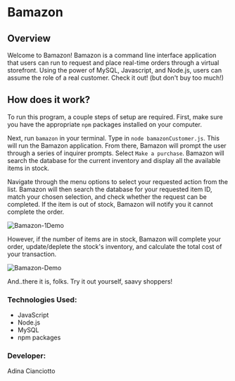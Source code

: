 # Bamazon

## Overview 
Welcome to Bamazon! Bamazon is a command line interface application that users can run to request and place real-time orders through a virtual storefront. Using the power of MySQL, Javascript, and Node.js, users can assume the role of a real customer. Check it out! (but don't buy too much!)

## How does it work?
To run this program, a couple steps of setup are required. First, make sure you have the appropriate `npm` packages installed on your computer.

Next, run  `bamazon` in your terminal. Type in `node bamazonCustomer.js`. This will run the Bamazon application. From there, Bamazon will prompt the user through a series of inquirer prompts. Select `Make a purchase`. Bamazon will search the database for the current inventory and display all the available items in stock. 

Navigate through the menu options to select your requested action from the list. Bamazon will then search the database for your requested item ID, match your chosen selection, and check whether the request can be completed. If the item is out of stock, Bamazon will notify you it cannot complete the order. 

![Bamazon-1Demo](https://media.giphy.com/media/lRdhbAMTVuqSmcYLT4/giphy.gif)

However, if the number of items are in stock, Bamazon will complete your order, update/deplete the stock's inventory, and calculate the total cost of your transaction. 

![Bamazon-Demo](https://media.giphy.com/media/W55dMVu6qUidXWk1zg/giphy.gif)

And..there it is, folks. Try it out yourself, saavy shoppers!

### Technologies Used:
* JavaScript
* Node.js
* MySQL
* npm packages

### Developer:
Adina Cianciotto
